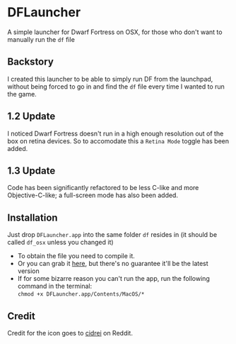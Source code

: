 # DFLauncher
A simple launcher for Dwarf Fortress on OSX, for those who don't want to manually run the `df` file

## Backstory
I created this launcher to be able to simply run DF from the launchpad, without being forced to go in and find the `df` file every time I wanted to run the game.

## 1.2 Update
I noticed Dwarf Fortress doesn't run in a high enough resolution out of the box on retina devices. So to accomodate this a `Retina Mode` toggle has been added.

## 1.3 Update
Code has been significantly refactored to be less C-like and more Objective-C-like; a full-screen mode has also been added.

## Installation
Just drop `DFLauncher.app` into the same folder `df` resides in (it should be called `df_osx` unless you changed it)
* To obtain the file you need to compile it.
* Or you can grab it [here](https://drive.google.com/folderview?id=0BzCGYG05d-yGVFRWd2U2bFJuTmc&usp=sharing), but there's no guarantee it'll be the latest version
* If for some bizarre reason you can't run the app, run the following command in the terminal: <br>
  `chmod +x DFLauncher.app/Contents/MacOS/*`

## Credit
Credit for the icon goes to [cidrei](http://www.reddit.com/user/cidrei) on Reddit.
